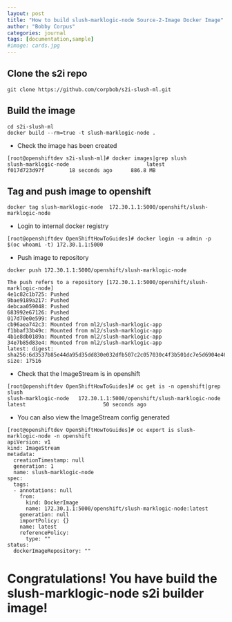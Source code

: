 ```yaml
---
layout: post
title: "How to build slush-marklogic-node Source-2-Image Docker Image"
author: "Bobby Corpus"
categories: journal
tags: [documentation,sample]
#image: cards.jpg
---
```


## Clone the s2i repo

```
git clone https://github.com/corpbob/s2i-slush-ml.git
```

## Build the image
```
cd s2i-slush-ml
docker build --rm=true -t slush-marklogic-node .
```
- Check the image has been created

```
[root@openshiftdev s2i-slush-ml]# docker images|grep slush
slush-marklogic-node                         latest              f017d723d97f        18 seconds ago      886.8 MB
```
## Tag and push image to openshift

```
docker tag slush-marklogic-node  172.30.1.1:5000/openshift/slush-marklogic-node

```
- Login to internal docker registry

```
[root@openshiftdev OpenShiftHowToGuides]# docker login -u admin -p $(oc whoami -t) 172.30.1.1:5000
```

- Push image to repository

```
docker push 172.30.1.1:5000/openshift/slush-marklogic-node

The push refers to a repository [172.30.1.1:5000/openshift/slush-marklogic-node]
4e1c82c1b725: Pushed 
9bae9189a217: Pushed 
4ebcaa059048: Pushed 
683992e67126: Pushed 
017d70e0e599: Pushed 
cb96aea742c3: Mounted from ml2/slush-marklogic-app 
f1bbaf33b49c: Mounted from ml2/slush-marklogic-app 
4b1e8db0189a: Mounted from ml2/slush-marklogic-app 
34e7b85d83e4: Mounted from ml2/slush-marklogic-app 
latest: digest: sha256:6d3537b85e44da95d35dd830e032dfb507c2c057030c4f3b501dc7e5d6904e46 size: 17516
```
- Check that the ImageStream is in openshift

```
[root@openshiftdev OpenShiftHowToGuides]# oc get is -n openshift|grep slush
slush-marklogic-node   172.30.1.1:5000/openshift/slush-marklogic-node   latest                         50 seconds ago
```

- You can also view the ImageStream config generated
```
[root@openshiftdev OpenShiftHowToGuides]# oc export is slush-marklogic-node -n openshift
apiVersion: v1
kind: ImageStream
metadata:
  creationTimestamp: null
  generation: 1
  name: slush-marklogic-node
spec:
  tags:
  - annotations: null
    from:
      kind: DockerImage
      name: 172.30.1.1:5000/openshift/slush-marklogic-node:latest
    generation: null
    importPolicy: {}
    name: latest
    referencePolicy:
      type: ""
status:
  dockerImageRepository: ""
```
# Congratulations! You have build the slush-marklogic-node s2i builder image!
